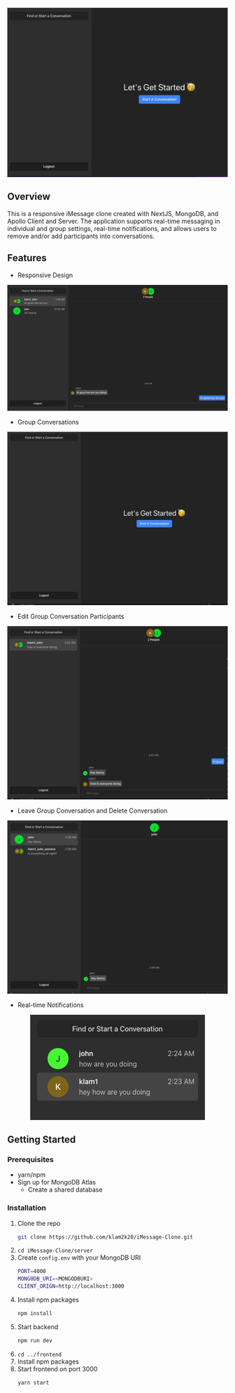 <p align="center">
    <img src="imgs/demo.gif">
</p>

## Overview

This is a responsive iMessage clone created with NextJS, MongoDB, and Apollo Client and
Server. The application supports real-time messaging in individual and group settings,
real-time notifications, and allows users to remove and/or add participants into conversations.

## Features

- Responsive Design
<p align="center">
    <img src="imgs/responsive.gif">
</p>

- Group Conversations
<p align="center">
    <img src="imgs/group-conversation.gif">
</p>

- Edit Group Conversation Participants
<p align="center">
    <img src="imgs/edit-conversation.gif">
</p>

- Leave Group Conversation and Delete Conversation
<p align="center">
    <img src="imgs/delete-conversation.gif">
</p>

- Real-time Notifications
<p align="center">
    <img src="imgs/notification.gif">
</p>

## Getting Started

### Prerequisites

- yarn/npm
- Sign up for MongoDB Atlas
  - Create a shared database

### Installation

1. Clone the repo
   ```sh
   git clone https://github.com/klam2k20/iMessage-Clone.git
   ```
2. `cd iMessage-Clone/server`
3. Create `config.env` with your MongoDB URI
   ```sh
   PORT=4000
   MONG0DB_URI=<MONGODBURI>
   CLIENT_ORIGN=http://localhost:3000
   ```
4. Install npm packages
   ```sh
   npm install
   ```
5. Start backend
   ```sh
   npm run dev
   ```
6. `cd ../frontend`
7. Install npm packages
8. Start frontend on port 3000
   ```sh
   yarn start
   ```
